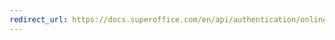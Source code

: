```yaml
---
redirect_url: https://docs.superoffice.com/en/api/authentication/online/sign-in-user/auth-code-flow.html
---
```

